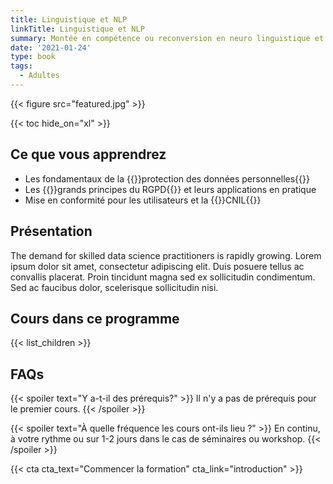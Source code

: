 ```yaml
---
title: Linguistique et NLP
linkTitle: Linguistique et NLP
summary: Montée en compétence ou reconversion en neuro linguistique et sciences du language, pour des organisations publiques ou privées, startups ou universités.
date: '2021-01-24'
type: book
tags:
  - Adultes
---
```


{{< figure src="featured.jpg" >}}

{{< toc hide_on="xl" >}}

## Ce que vous apprendrez

- Les fondamentaux de la {{<hl>}}protection des données personnelles{{</hl>}}
- Les {{<hl>}}grands principes du RGPD{{</hl>}} et leurs applications en pratique
- Mise en conformité pour les utilisateurs et la {{<hl>}}CNIL{{</hl>}}

## Présentation

The demand for skilled data science practitioners is rapidly growing. Lorem ipsum dolor sit amet, consectetur adipiscing elit. Duis posuere tellus ac convallis placerat. Proin tincidunt magna sed ex sollicitudin condimentum. Sed ac faucibus dolor, scelerisque sollicitudin nisi.

## Cours dans ce programme

{{< list_children >}}

## FAQs

{{< spoiler text="Y a-t-il des prérequis?" >}}
Il n'y a pas de prérequis pour le premier cours.
{{< /spoiler >}}

{{< spoiler text="À quelle fréquence les cours ont-ils lieu ?" >}}
En continu, à votre rythme ou sur 1-2 jours dans le cas de séminaires ou workshop.
{{< /spoiler >}}

{{< cta cta_text="Commencer la formation" cta_link="introduction" >}}